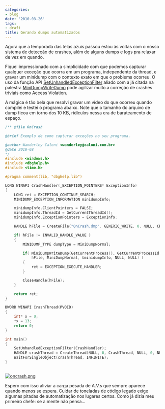 ```yaml
---
categories:
- blog
date: '2010-08-26'
tags:
- draft
title: Gerando dumps automatizados
---
```


Agora que a temporada das telas azuis passou estou às voltas com o nosso sistema de detecção de crashes, além de alguns dumps e logs pra relaxar de vez em quando.

Fiquei impressionado com a simplicidade com que podemos capturar qualquer exceção que ocorra em um programa, independente da thread, e gravar um minidump com o contexto exato em que o problema ocorreu. O uso da função API [SetUnhandledExceptionFilter](http://msdn.microsoft.com/en-us/library/ms680634%28VS.85%29.aspx) aliado com a já citada na palestra [MiniDumpWriteDump](http://msdn.microsoft.com/en-us/library/ms680360%28VS.85%29.aspx) pode agilizar muito a correção de crashes triviais como Access Violation.

A mágica é tão bela que resolvi gravar um vídeo do que ocorreu quando compilei e testei o programa abaixo. Note que o tamanho do arquivo de dump ficou em torno dos 10 KB, ridículos nessa era de barateamento de espaço.

```cpp
/** @file OnCrash

@brief Exemplo de como capturar exceções no seu programa.

@author Wanderley Caloni <wanderley@caloni.com.br>
@date 2010-08
*/
#include <windows.h>
#include <dbghelp.h>
#include <time.h>

#pragma comment(lib, "dbghelp.lib")

LONG WINAPI CrashHandler(_EXCEPTION_POINTERS* ExceptionInfo)
{
	LONG ret = EXCEPTION_CONTINUE_SEARCH;
	MINIDUMP_EXCEPTION_INFORMATION minidumpInfo;

	minidumpInfo.ClientPointers = FALSE;
	minidumpInfo.ThreadId = GetCurrentThreadId();
	minidumpInfo.ExceptionPointers = ExceptionInfo;

	HANDLE hFile = CreateFile("OnCrash.dmp", GENERIC_WRITE, 0, NULL, CREATE_ALWAYS, 0, NULL);

	if( hFile != INVALID_HANDLE_VALUE )
	{
		MINIDUMP_TYPE dumpType = MiniDumpNormal;

		if( MiniDumpWriteDump(GetCurrentProcess(), GetCurrentProcessId(), 
			hFile, MiniDumpNormal, &minidumpInfo, NULL, NULL) )
		{
			ret = EXCEPTION_EXECUTE_HANDLER;
		}

		CloseHandle(hFile);
	}

	return ret;
}

DWORD WINAPI CrashThread(PVOID)
{
	int* x = 0;
	*x = 13;
	return 0;
}

int main()
{
	SetUnhandledExceptionFilter(CrashHandler);
	HANDLE crashThread = CreateThread(NULL, 0, CrashThread, NULL, 0, NULL);
	WaitForSingleObject(crashThread, INFINITE);
}
 

```

[![oncrash.png](http://i.imgur.com/D5keozk.png)](/images/finddump.htm)

Espero com isso aliviar a carga pesada de A.V.s que sempre aparece quando menos se espera. Cuidar de toneladas de código legado exige algumas pitadas de automatização nos lugares certos. Como já dizia meu primeiro chefe: se a mente não pensa...